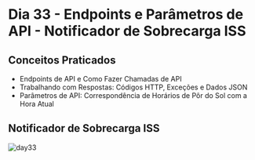 # Dia 33 - Endpoints e Parâmetros de API - Notificador de Sobrecarga ISS
## Conceitos Praticados
- Endpoints de API e Como Fazer Chamadas de API
- Trabalhando com Respostas: Códigos HTTP, Exceções e Dados JSON
- Parâmetros de API: Correspondência de Horários de Pôr do Sol com a Hora Atual
## Notificador de Sobrecarga ISS
![day33](https://user-images.githubusercontent.com/98851253/156029523-41dac3f5-ef5a-491c-81c9-adc12b112a18.gif)
